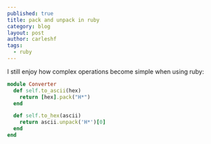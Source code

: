 ```yaml
---
published: true
title: pack and unpack in ruby
category: blog
layout: post
author: carleshf
tags:
  - ruby
---
```


I still enjoy how complex operations become simple when using ruby:

```ruby
module Converter
  def self.to_ascii(hex)
    return [hex].pack("H*")
  end

  def self.to_hex(ascii)
    return ascii.unpack('H*')[0]
  end
end
```